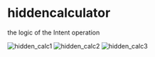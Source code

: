 # hiddencalculator
the logic of the Intent operation

![hidden_calc1](https://github.com/user-attachments/assets/41f03581-9f91-4467-8d30-da5ac2beca91)
![hidden_calc2](https://github.com/user-attachments/assets/679e7621-a628-4321-b8fd-8afe474e18ab)
![hidden_calc3](https://github.com/user-attachments/assets/e8b3df73-e3a8-4c5e-920a-82ebdd7cc359)
